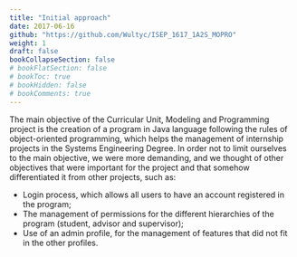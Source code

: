 ```yaml
---
title: "Initial approach"
date: 2017-06-16
github: "https://github.com/Wultyc/ISEP_1617_1A2S_MOPRO"
weight: 1
draft: false
bookCollapseSection: false
# bookFlatSection: false
# bookToc: true
# bookHidden: false
# bookComments: true
---
```


The main objective of the Curricular Unit, Modeling and Programming project is the creation of a program in Java language following the rules of object-oriented programming, which helps the management of internship projects in the Systems Engineering Degree.
In order not to limit ourselves to the main objective, we were more demanding, and we thought of other objectives that were important for the project and that somehow differentiated it from other projects, such as:
- Login process, which allows all users to have an account registered in the program;
- The management of permissions for the different hierarchies of the program (student, advisor and supervisor);
- Use of an admin profile, for the management of features that did not fit in the other profiles.
